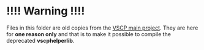 # !!!! Warning !!!!

Files in this folder are old copies from the [VSCP main project](https://github.com/grodansparadis/vscp). They are here for **one reason only** and that is to make it possible to compile the deprecated **vscphelperlib**.